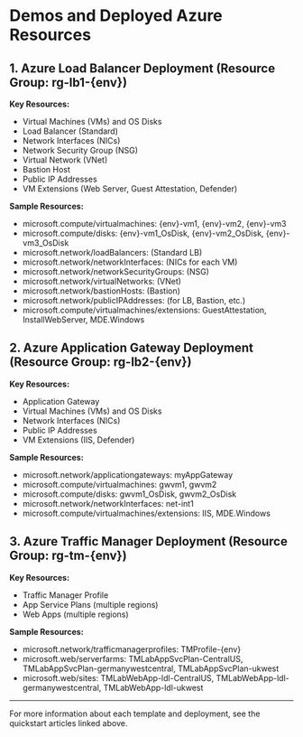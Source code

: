 # Demos and Deployed Azure Resources

## 1. Azure Load Balancer Deployment (Resource Group: rg-lb1-{env})

**Key Resources:**
- Virtual Machines (VMs) and OS Disks
- Load Balancer (Standard)
- Network Interfaces (NICs)
- Network Security Group (NSG)
- Virtual Network (VNet)
- Bastion Host
- Public IP Addresses
- VM Extensions (Web Server, Guest Attestation, Defender)

**Sample Resources:**
- microsoft.compute/virtualmachines: {env}-vm1, {env}-vm2, {env}-vm3
- microsoft.compute/disks: {env}-vm1_OsDisk, {env}-vm2_OsDisk, {env}-vm3_OsDisk
- microsoft.network/loadBalancers: (Standard LB)
- microsoft.network/networkInterfaces: (NICs for each VM)
- microsoft.network/networkSecurityGroups: (NSG)
- microsoft.network/virtualNetworks: (VNet)
- microsoft.network/bastionHosts: (Bastion)
- microsoft.network/publicIPAddresses: (for LB, Bastion, etc.)
- microsoft.compute/virtualmachines/extensions: GuestAttestation, InstallWebServer, MDE.Windows

## 2. Azure Application Gateway Deployment (Resource Group: rg-lb2-{env})
**Key Resources:**
- Application Gateway
- Virtual Machines (VMs) and OS Disks
- Network Interfaces (NICs)
- Public IP Addresses
- VM Extensions (IIS, Defender)

**Sample Resources:**
- microsoft.network/applicationgateways: myAppGateway
- microsoft.compute/virtualmachines: gwvm1, gwvm2
- microsoft.compute/disks: gwvm1_OsDisk, gwvm2_OsDisk
- microsoft.network/networkInterfaces: net-int1
- microsoft.compute/virtualmachines/extensions: IIS, MDE.Windows

## 3. Azure Traffic Manager Deployment (Resource Group: rg-tm-{env})
**Key Resources:**
- Traffic Manager Profile
- App Service Plans (multiple regions)
- Web Apps (multiple regions)

**Sample Resources:**
- microsoft.network/trafficmanagerprofiles: TMProfile-{env}
- microsoft.web/serverfarms: TMLabAppSvcPlan-CentralUS, TMLabAppSvcPlan-germanywestcentral, TMLabAppSvcPlan-ukwest
- microsoft.web/sites: TMLabWebApp-ldl-CentralUS, TMLabWebApp-ldl-germanywestcentral, TMLabWebApp-ldl-ukwest

---
For more information about each template and deployment, see the quickstart articles linked above.
